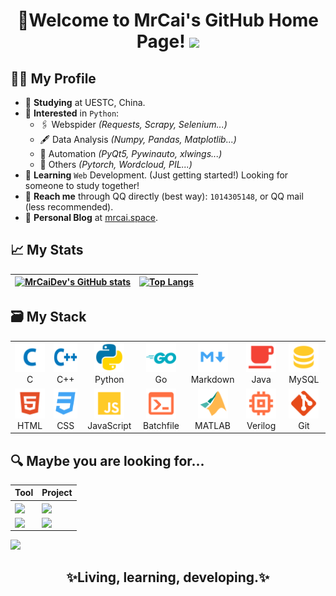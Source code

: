 <h1 align="center">
  🎉Welcome to MrCai's GitHub Home Page!
  <img src="https://media.giphy.com/media/hvRJCLFzcasrR4ia7z/giphy.gif" width="36">
</h1>

## 👨‍💻 My Profile

- 🏫 **Studying** at UESTC, China.
- 💓 **Interested** in `Python`:
  - 🖇️ Webspider _(Requests, Scrapy, Selenium...)_
  - 🖋️ Data Analysis _(Numpy, Pandas, Matplotlib...)_
  - 🤖 Automation _(PyQt5, Pywinauto, xlwings...)_
  - 🔆 Others _(Pytorch, Wordcloud, PIL...)_
- 📖 **Learning** `Web` Development. (Just getting started!) Looking for someone to study together!
- 💬 **Reach me** through QQ directly (best way): `1014305148`, or QQ mail (less recommended).
- 📜 **Personal Blog** at [mrcai.space](https://mrcai.space).

## 📈 My Stats

|[![MrCaiDev's GitHub stats](https://github-readme-stats.vercel.app/api?username=MrCaiDev&theme=github_dark&show_icons=true&count_private=true&hide=contribs)](https://github.com/anuraghazra/github-readme-stats)|[![Top Langs](https://github-readme-stats.vercel.app/api/top-langs/?username=MrCaiDev&layout=compact&hide=html&theme=github_dark)](https://github.com/anuraghazra/github-readme-stats)|
|---|---|

## 🗃️ My Stack

<table>
  <tr>
    <td align="center" width="96">
        <img src="./images/c.svg" width="48" height="48" alt="C" />
      <br>C
    </td>
    <td align="center" width="96">
        <img src="./images/cpp.svg" width="48" height="48" alt="Cpp" />
      <br>C++
    </td>
    <td align="center" width="96">
        <img src="./images/Python.svg" width="48" height="48" alt="Python" />
      <br>Python
    </td>
    <td align="center" width="96">
        <img src="./images/go.svg" width="48" height="48" alt="Golang" />
      <br>Go
    </td>
    <td align="center" width="96">
        <img src="./images/markdown.svg" width="48" height="48" alt="Markdown" />
      <br>Markdown
    </td>
    <td align="center" width="96">
        <img src="./images/java.svg" width="48" height="48" alt="Java" />
      <br>Java
    </td>
    <td align="center" width="96">
        <img src="./images/database.svg" width="48" height="48" alt="MySQL" />
      <br>MySQL
    </td>
  </tr>
  <tr>
    <td align="center" width="96"> 
        <img src="./images/html.svg" width="48" height="48" alt="HTML" />
      <br>HTML
    </td>
    <td align="center" width="96">
        <img src="./images/css.svg" width="48" height="48" alt="CSS" />
      <br>CSS
    </td>
    <td align="center"  width="96">
        <img src="./images/javascript.svg" width="48" height="48" alt="JavaScript" />
      <br>JavaScript
    </td>
    <td align="center"  width="96">
        <img src="./images/console.svg" width="48" height="48" alt="Batchfile" />
      <br>Batchfile
    </td>
    <td align="center"  width="96">
        <img src="./images/matlab.svg" width="48" height="48" alt="MATLAB" />
      <br>MATLAB
    </td>
    <td align="center" width="96">
        <img src="./images/verilog.svg" width="48" height="48" alt="Verilog" />
      <br>Verilog
    </td>
    <td align="center"  width="96">
        <img src="./images/git.svg" width="48" height="48" alt="Git" />
      <br>Git
    </td>
  </tr>
</table>

## 🔍 Maybe you are looking for...

|Tool|Project|
|---|---|
|<a href="https://github.com/MrCaiDev/uestc-temperature"><img align="center" src="https://github-readme-stats.vercel.app/api/pin/?username=MrCaiDev&repo=uestc-temperature&theme=github_dark" /></a>|<a href="https://github.com/MrCaiDev/uestc-CNTProject"><img align="center" src="https://github-readme-stats.vercel.app/api/pin/?username=MrCaiDev&repo=uestc-CNTProject&theme=github_dark" /></a>|
|<a href="https://github.com/MrCaiDev/pixiv"><img align="center" src="https://github-readme-stats.vercel.app/api/pin/?username=MrCaiDev&repo=pixiv&theme=github_dark" /></a>|<a href="https://github.com/MrCaiDev/GoCalculator"><img align="center" src="https://github-readme-stats.vercel.app/api/pin/?username=MrCaiDev&repo=GoCalculator&theme=github_dark" /></a>|

<img src="https://activity-graph.herokuapp.com/graph?username=MrCaiDev&theme=react-dark&hide_border=true"/>

<h2 align="center">✨Living, learning, developing.✨</h2>
